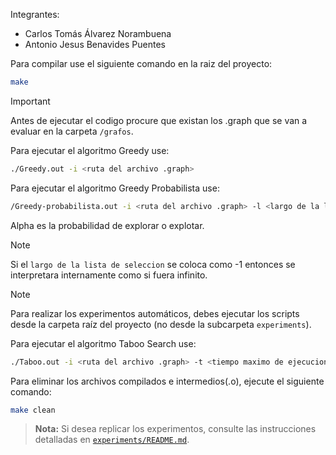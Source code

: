 Integrantes:
- Carlos Tomás Álvarez Norambuena
- Antonio Jesus Benavides Puentes

Para compilar use el siguiente comando en la raiz del proyecto:

```bash
make
```

> [!IMPORTANT]
> Antes de ejecutar el codigo procure que existan los .graph que se van a evaluar en la carpeta `/grafos`.

Para ejecutar el algoritmo Greedy use:

```bash
./Greedy.out -i <ruta del archivo .graph>
```

Para ejecutar el algoritmo Greedy Probabilista use:

```bash
/Greedy-probabilista.out -i <ruta del archivo .graph> -l <largo de la lista de seleccion> -a <alpha>
```
Alpha es la probabilidad de explorar o explotar.

> [!NOTE]
> Si el `largo de la lista de seleccion` se coloca como -1 entonces se interpretara internamente como si fuera infinito.

> [!NOTE]
> Para realizar los experimentos automáticos, debes ejecutar los scripts desde la carpeta raíz del proyecto (no desde la subcarpeta `experiments`).

Para ejecutar el algoritmo Taboo Search use:

```bash
./Taboo.out -i <ruta del archivo .graph> -t <tiempo maximo de ejecucion> -L <largo de la lista tabu>
```

Para eliminar los archivos compilados e intermedios(.o), ejecute el siguiente comando:
```bash
make clean
```

> **Nota:** Si desea replicar los experimentos, consulte las instrucciones detalladas en [`experiments/README.md`](experiments/README.md).

